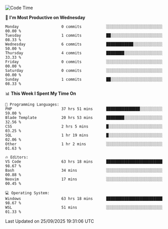 <!--START_SECTION:waka-->
![Code Time](http://img.shields.io/badge/Code%20Time-5%2C967%20hrs%2015%20mins-blue)

📅 **I'm Most Productive on Wednesday** 

```text
Monday                   0 commits           ░░░░░░░░░░░░░░░░░░░░░░░░░   00.00 % 
Tuesday                  1 commits           ██░░░░░░░░░░░░░░░░░░░░░░░   08.33 % 
Wednesday                6 commits           ████████████░░░░░░░░░░░░░   50.00 % 
Thursday                 4 commits           ████████░░░░░░░░░░░░░░░░░   33.33 % 
Friday                   0 commits           ░░░░░░░░░░░░░░░░░░░░░░░░░   00.00 % 
Saturday                 0 commits           ░░░░░░░░░░░░░░░░░░░░░░░░░   00.00 % 
Sunday                   1 commits           ██░░░░░░░░░░░░░░░░░░░░░░░   08.33 % 
```


📊 **This Week I Spent My Time On** 

```text
💬 Programming Languages: 
PHP                      37 hrs 51 mins      ███████████████░░░░░░░░░░   59.00 % 
Blade Template           20 hrs 53 mins      ████████░░░░░░░░░░░░░░░░░   32.56 % 
CSS                      2 hrs 5 mins        █░░░░░░░░░░░░░░░░░░░░░░░░   03.25 % 
SQL                      1 hr 19 mins        █░░░░░░░░░░░░░░░░░░░░░░░░   02.06 % 
Other                    1 hr 2 mins         ░░░░░░░░░░░░░░░░░░░░░░░░░   01.63 % 

🔥 Editors: 
VS Code                  63 hrs 18 mins      █████████████████████████   98.67 % 
Bash                     34 mins             ░░░░░░░░░░░░░░░░░░░░░░░░░   00.88 % 
Neovim                   17 mins             ░░░░░░░░░░░░░░░░░░░░░░░░░   00.45 % 

💻 Operating System: 
Windows                  63 hrs 18 mins      █████████████████████████   98.67 % 
WSL                      51 mins             ░░░░░░░░░░░░░░░░░░░░░░░░░   01.33 % 
```


 Last Updated on 25/09/2025 19:31:06 UTC
<!--END_SECTION:waka-->
